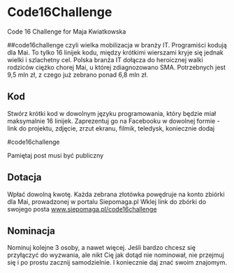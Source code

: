 # Code16Challenge
Code 16 Challenge for Maja Kwiatkowska

##code16challenge
czyli wielka mobilizacja w branży IT. Programiści kodują dla Mai. To tylko 16 linijek kodu, między krótkimi wierszami kryje się jednak wielki i szlachetny cel. Polska branża IT dołącza do heroicznej walki rodziców ciężko chorej Mai, u której zdiagnozowano SMA. Potrzebnych jest 9,5 mln zł, z czego już zebrano ponad 6,8 mln zł.

## Kod
Stwórz krótki kod w dowolnym języku programowania, który będzie miał maksymalnie 16 linijek. Zaprezentuj go na Facebooku w dowolnej formie - link do projektu, zdjęcie, zrzut ekranu, filmik, teledysk, koniecznie dodaj

#code16challenge

Pamiętaj post musi być publiczny


## Dotacja

Wpłać dowolną kwotę. Każda zebrana złotówka powędruje na konto zbiórki dla Mai, prowadzonej w portalu Siepomaga.pl
Wklej link do zbórki do swojego posta www.siepomaga.pl/code16challenge

## Nominacja

Nominuj kolejne 3 osoby, a nawet więcej. Jeśli bardzo chcesz się przyłączyć do wyzwania, ale nikt Cię jak dotąd nie nominował, nie przejmuj się i po prostu zacznij samodzielnie. I koniecznie daj znać swoim znajomym.
